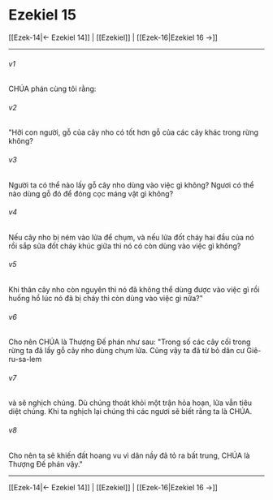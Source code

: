 # Ezekiel 15

[[Ezek-14|← Ezekiel 14]] | [[Ezekiel]] | [[Ezek-16|Ezekiel 16 →]]
***



###### v1 
CHÚA phán cùng tôi rằng: 

###### v2 
"Hỡi con người, gỗ của cây nho có tốt hơn gỗ của các cây khác trong rừng không? 

###### v3 
Người ta có thể nào lấy gỗ cây nho dùng vào việc gì không? Ngươi có thể nào dùng gỗ đó để đóng cọc máng vật gì không? 

###### v4 
Nếu cây nho bị ném vào lửa để chụm, và nếu lửa đốt cháy hai đầu của nó rồi sắp sửa đốt cháy khúc giữa thì nó có còn dùng vào việc gì không? 

###### v5 
Khi thân cây nho còn nguyên thì nó đã không thể dùng được vào việc gì rồi huống hồ lúc nó đã bị cháy thì còn dùng vào việc gì nữa?" 

###### v6 
Cho nên CHÚA là Thượng Đế phán như sau: "Trong số các cây cối trong rừng ta đã lấy gỗ cây nho dùng chụm lửa. Cũng vậy ta đã từ bỏ dân cư Giê-ru-sa-lem 

###### v7 
và sẽ nghịch chúng. Dù chúng thoát khỏi một trận hỏa hoạn, lửa vẫn tiêu diệt chúng. Khi ta nghịch lại chúng thì các ngươi sẽ biết rằng ta là CHÚA. 

###### v8 
Cho nên ta sẽ khiến đất hoang vu vì dân nầy đã tỏ ra bất trung, CHÚA là Thượng Đế phán vậy."

***
[[Ezek-14|← Ezekiel 14]] | [[Ezekiel]] | [[Ezek-16|Ezekiel 16 →]]
